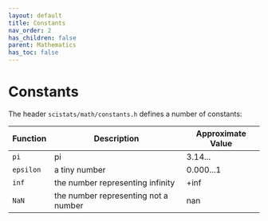 ```yaml
---
layout: default
title: Constants
nav_order: 2
has_children: false
parent: Mathematics
has_toc: false
---
```

# Constants

The header `scistats/math/constants.h` defines a number of constants:

|   Function        |   Description     |  Approximate Value  |
|-------------------|-------------------|----------------|
| `pi`              | pi                | 3.14...        |
| `epsilon`         | a tiny number     | 0.000...1      |
| `inf`             | the number representing infinity   | +inf  |
| `NaN`             | the number representing not a number   | nan  |




<!-- Generated with mdsplit: https://github.com/alandefreitas/mdsplit -->
